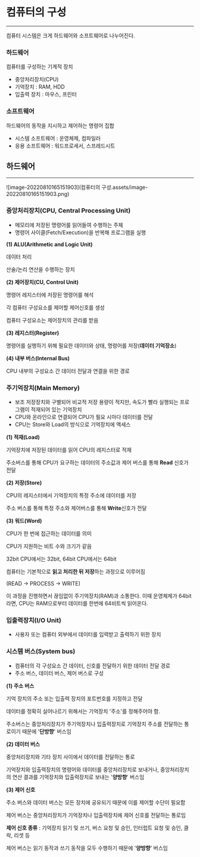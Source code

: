 # **컴퓨터의 구성**

------

컴퓨터 시스템은 크게 하드웨어와 소프트웨어로 나누어진다.

### **하드웨어**

컴퓨터를 구성하는 기계적 장치

- 중앙처리장치(CPU)
- 기억장치 : RAM, HDD
- 입출력 장치 : 마우스, 프린터

### **소프트웨어**

하드웨어의 동작을 지시하고 제어하는 명령어 집합

- 시스템 소프트웨어 : 운영체제, 컴파일러
- 응용 소프트웨어 : 워드프로세서, 스프레드시트



## 하드웨어

------

![image-20220810165151903](컴퓨터의 구성.assets/image-20220810165151903.png)



### **중앙처리장치(CPU, Central Processing Unit)**

- 메모리에 저장된 명령어를 읽어들여 수행하는 주체
- 명령어 사이클(Fetch/Execution)을 반복해 프로그램을 실행

**(1) ALU(Arithmetic and Logic Unit)**

데이터 처리

산술/논리 연산을 수행하는 장치

**(2) 제어장치(CU, Control Unit)**

명령어 레지스터에 저장된 명령어를 해석

각 컴퓨터 구성요소를 제어할 제어신호를 생성

컴퓨터 구성요소는 제어장치의 관리를 받음

**(3) 레지스터(Register)**

명령어를 실행하기 위해 필요한 데이터와 상태, 명령어를 저장(**데이터 기억장소**)

**(4) 내부 버스(Internal Bus)**

CPU 내부의 구성요소 간 데이터 전달과 연결을 위한 경로



### **주기억장치(Main Memory)**

- 보조 저장장치와 구별되어 비교적 저장 용량이 적지만, 속도가 빨라 실행되는 프로그램이 적재되어 있는 기억장치
- CPU와 온라인으로 연결되어 CPU가 필요 시마다 데이터를 전달
- CPU는 Store와 Load의 방식으로 기억장치에 액세스

**(1) 적재(Load)**

기억장치에 저장된 데이터를 읽어 CPU의 레지스터로 적재

주소버스를 통해 CPU가 요구하는 데이터의 주소값과 제어 버스를 통해 **Read** 신호가 전달

**(2) 저장(Store)**

CPU의 레지스터에서 기억장치의 특정 주소에 데이터를 저장

주소 버스를 통해 특정 주소와 제어버스를 통해 **Write**신호가 전달

**(3) 워드(Word)**

CPU가 한 번에 접근하는 데이터를 의미

CPU가 지원하는 비트 수와 크기가 같음

32bit CPU에서는 32bit, 64bit CPU에서는 64bit

컴퓨터는 기본적으로 **읽고 처리한 뒤 저장**하는 과정으로 이루어짐

(READ → PROCESS → WRITE)

이 과정을 진행하면서 끊임없이 주기억장치(RAM)과 소통한다. 이때 운영체제가 64bit라면, CPU는 RAM으로부터 데이터를 한번에 64비트씩 읽어온다.



### **입출력장치(I/O Unit)**

- 사용자 또는 컴퓨터 외부에서 데이터를 입력받고 출력하기 위한 장치



### **시스템 버스(System bus)**

- 컴퓨터의 각 구성요소 간 데이터, 신호를 전달하기 위한 데이터 전달 경로
- 주소 버스, 데이터 버스, 제어 버스로 구성

**(1) 주소 버스**

기억 장치의 주소 또는 입출력 장치의 포트번호를 지정하고 전달

데이터를 정확히 실어나르기 위해서는 기억장치 '주소'를 정해주어야 함.

주소버스는 중앙처리장치가 주기억장치나 입출력장치로 기억장치 주소를 전달하는 통로이기 때문에 '**단방향**' 버스임

**(2) 데이터 버스**

중앙처리장치와 기타 장치 사이에서 데이터를 전달하는 통로

기억장치와 입출력장치의 명령어와 데이터를 중앙처리장치로 보내거나, 중앙처리장치의 연산 결과를 기억장치와 입출력장치로 보내는 '**양방향**' 버스임

**(3) 제어 신호**

주소 버스와 데이터 버스는 모든 장치에 공유되기 때문에 이를 제어할 수단이 필요함

제어 버스는 중앙처리장치가 기억장치나 입출력장치에 제어 신호를 전달하는 통로임

**제어 신호 종류** : 기억장치 읽기 및 쓰기, 버스 요청 및 승인, 인터럽트 요청 및 승인, 클락, 리셋 등

제어 버스는 읽기 동작과 쓰기 동작을 모두 수행하기 때문에 '**양방향**' 버스임